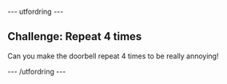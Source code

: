 \--- utfordring \---

## Challenge: Repeat 4 times

Can you make the doorbell repeat 4 times to be really annoying!

\--- /utfordring \---